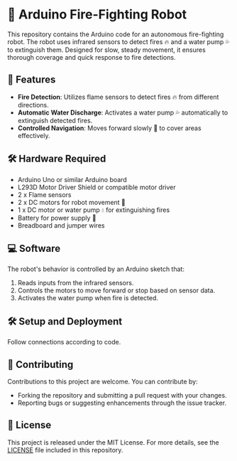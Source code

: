 # 🚒 Arduino Fire-Fighting Robot

This repository contains the Arduino code for an autonomous fire-fighting robot. The robot uses infrared sensors to detect fires 🔥 and a water pump 💦 to extinguish them. Designed for slow, steady movement, it ensures thorough coverage and quick response to fire detections.

## 🌟 Features

- **Fire Detection**: Utilizes flame sensors to detect fires 🔥 from different directions.
- **Automatic Water Discharge**: Activates a water pump 💦 automatically to extinguish detected fires.
- **Controlled Navigation**: Moves forward slowly 🐢 to cover areas effectively.

## 🛠 Hardware Required

- Arduino Uno or similar Arduino board
- L293D Motor Driver Shield or compatible motor driver
- 2 x Flame sensors 
- 2 x DC motors for robot movement 🚗
- 1 x DC motor or water pump 💧 for extinguishing fires
- Battery for power supply 🔋
- Breadboard and jumper wires

## 💻 Software

The robot's behavior is controlled by an Arduino sketch that:
1. Reads inputs from the infrared sensors.
2. Controls the motors to move forward or stop based on sensor data.
3. Activates the water pump when fire is detected.

## 🛠 Setup and Deployment

Follow connections according to code.

## 🤝 Contributing

Contributions to this project are welcome. You can contribute by:
- Forking the repository and submitting a pull request with your changes.
- Reporting bugs or suggesting enhancements through the issue tracker.

## 📄 License

This project is released under the MIT License. For more details, see the [LICENSE](LICENSE) file included in this repository.
